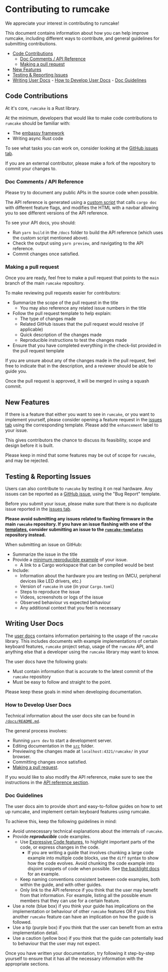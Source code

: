 # Contributing to rumcake

We appreciate your interest in contributing to rumcake!

This document contains information about how you can help improve rumcake, including
different ways to contribute, and general guidelines for submitting contributions.

<!--toc:start-->

- [Code Contributions](#code-contributions)
  - [Doc Comments / API Reference](#doc-comments-api-reference)
  - [Making a pull request](#making-a-pull-request)
- [New Features](#new-features)
- [Testing & Reporting Issues](#testing-reporting-issues)
- [Writing User Docs](#writing-user-docs) - [How to Develop User Docs](#how-to-develop-user-docs) - [Doc Guidelines](#doc-guidelines)
<!--toc:end-->

## Code Contributions

At it's core, `rumcake` is a Rust library.

At the minimum, developers that would like to make code contributions to `rumcake` should be familiar with:

- The [embassy framework](https://github.com/embassy-rs/embassy)
- Writing async Rust code

To see what tasks you can work on, consider looking at the [GitHub issues tab](https://github.com/Univa/rumcake/issues).

If you are an external contributor, please make a fork of the repository to commit your changes to.

### Doc Comments / API Reference

Please try to document any public APIs in the source code when possible.

The API reference is generated using a [custom script](./docs/scripts/gen_api_docs.js) that calls `cargo doc`
with different feature flags, and modifies the HTML with a navbar allowing you to see different versions of the API reference.

To see your API docs, you should:

- Run `yarn build` in the `/docs` folder to build the API reference (which uses the custom script mentioned above).
- Check the output using `yarn preview`, and navigating to the API reference.
- Commit changes once satisfied.

### Making a pull request

Once you are ready, feel free to make a pull request that points to the `main` branch of the main `rumcake` repository.

To make reviewing pull requests easier for contributors:

- Summarize the scope of the pull request in the title
  - You may also reference any related issue numbers in the title
- Follow the pull request template to help explain:
  - The type of changes made
  - Related GitHub issues that the pull request would resolve (if applicable)
  - Quick description of the changes made
  - Reproducible instructions to test the changes made
- Ensure that you have completed everything in the check-list provided in the pull request template

If you are unsure about any of the changes made in the pull request, feel free to indicate that in the description, and a reviewer should be able to guide you.

Once the pull request is approved, it will be merged in using a squash commit.

## New Features

If there is a feature that either you want to see in `rumcake`, or you want to implement yourself,
please consider opening a feature request in the [issues tab](https://github.com/Univa/rumcake/issues)
using the corresponding template. Please add the `enhancement` label to your issue.

This gives contributors the chance to discuss its feasibility, scope and design before it is built.

Please keep in mind that some features may be out of scope for `rumcake`, and may be rejected.

## Testing & Reporting Issues

Users can also contribute to `rumcake` by testing it on real hardware.
Any issues can be reported as a [GitHub issue](https://github.com/Univa/rumcake/issues),
using the "Bug Report" template.

Before you submit your issue, please make sure that there is no duplicate issue
reported in the [issues tab](https://github.com/Univa/rumcake/issues).

**Please avoid submitting any issues related to flashing firmware in the main `rumcake` repository.
If you have an issue flashing with one of the [templates](https://github.com/Univa/rumcake-templates), consider submitting an issue to the [`rumcake-templates`](https://github.com/Univa/rumcake-templates)
repository instead.**

When submitting an issue on GitHub:

- Summarize the issue in the title
- Provide a [minimum reproducible example](https://stackoverflow.com/help/minimal-reproducible-example) of your issue.
  - A link to a Cargo workspace that can be compiled would be best
- Include:
  - Information about the hardware you are testing on (MCU, peripheral devices like LED drivers, etc.)
  - Version of `rumcake` in use (in your `Cargo.toml`)
  - Steps to reproduce the issue
  - Videos, screenshots or logs of the issue
  - Observed behaviour vs expected behaviour
  - Any additional context that you feel is necessary

## Writing User Docs

The [user docs](https://univa.github.io/rumcake/) contains information
pertaining to the usage of the `rumcake` library. This includes documents with example implementations
of certain keyboard features, `rumcake` project setup, usage of the `rumcake` API, and anything else
that a developer using the `rumcake` library may want to know.

The user docs have the following goals:

- Must contain information that is accurate to the latest commit of the `rumcake` repository
- Must be easy to follow and straight to the point.

Please keep these goals in mind when developing documentation.

### How to Develop User Docs

Technical information about the user docs site can be found in [`/docs/README.md`](./docs/README.md).

The general process involves:

- Running `yarn dev` to start a development server.
- Editing documentation in the [`src`](./docs/src) folder.
- Previewing the changes made at `localhost:4321/rumcake/` in your browser.
- Committing changes once satisfied.
- [Making a pull request](#making-a-pull-request).

If you would like to also modify the API reference, make sure to see the instructions in the [API reference section](#doc-comments-api-reference).

### Doc Guidelines

The user docs aim to provide short and easy-to-follow guides on how to set up rumcake, and implement certain keyboard features using rumcake.

To achieve this, keep the following guidelines in mind:

- Avoid unnecessary technical explanations about the internals of `rumcake`.
- Provide **_reproducible_** code examples.
  - Use [Expressive Code features](https://starlight.astro.build/guides/authoring-content/#expressive-code-features), to highlight important parts of the code, or express changes in the code.
    - If you are writing a guide that involves chunking a large code example into multiple code blocks, use the `diff` syntax to show how the code evolves. Avoid chunking the code example into disjoint snippets of code when possible. See [the backlight docs](https://univa.github.io/rumcake/features/feature-backlight/#required-code) for an example.
  - Keep naming conventions consistent between code examples, both within the guide, and with other guides.
  - Only link to the API reference if you think that the user may benefit from that information. For example, listing all the possible enum members that they can use for a certain feature.
- Use a note (blue box) if you think your guide has implications on the implementation or behaviour of other `rumcake` features OR if you think another `rumcake` feature can have an implication on how the guide is followed.
- Use a tip (purple box) if you think that the user can benefit from an extra implementation detail.
- Use a caution (yellow box) if you think that the guide can potentially lead to behaviour that the user may not expect.

Once you have written your documentation, try following it step-by-step yourself to ensure that
it has all the necessary information with the appropriate sections.
